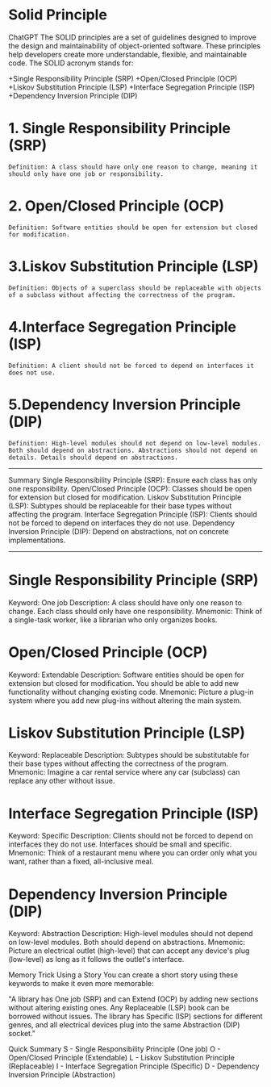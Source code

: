 # Solid Principle 


ChatGPT
The SOLID principles are a set of guidelines designed to improve the design and maintainability of object-oriented software. These principles help developers create more understandable, flexible, and maintainable code. The SOLID acronym stands for:

+Single Responsibility Principle (SRP)
+Open/Closed Principle (OCP)
+Liskov Substitution Principle (LSP)
+Interface Segregation Principle (ISP)
+Dependency Inversion Principle (DIP)


# 1. Single Responsibility Principle (SRP)

    Definition: A class should have only one reason to change, meaning it should only have one job or responsibility.

# 2. Open/Closed Principle (OCP)

    Definition: Software entities should be open for extension but closed for modification.

# 3.Liskov Substitution Principle (LSP)

    Definition: Objects of a superclass should be replaceable with objects of a subclass without affecting the correctness of the program.

# 4.Interface Segregation Principle (ISP)

    Definition: A client should not be forced to depend on interfaces it does not use.

# 5.Dependency Inversion Principle (DIP)

    Definition: High-level modules should not depend on low-level modules. Both should depend on abstractions. Abstractions should not depend on details. Details should depend on abstractions.



***

Summary
Single Responsibility Principle (SRP): Ensure each class has only one responsibility.
Open/Closed Principle (OCP): Classes should be open for extension but closed for modification.
Liskov Substitution Principle (LSP): Subtypes should be replaceable for their base types without affecting the program.
Interface Segregation Principle (ISP): Clients should not be forced to depend on interfaces they do not use.
Dependency Inversion Principle (DIP): Depend on abstractions, not on concrete implementations.


***

# Single Responsibility Principle (SRP)

Keyword: One job
Description: A class should have only one reason to change. Each class should only have one responsibility.
Mnemonic: Think of a single-task worker, like a librarian who only organizes books.

# Open/Closed Principle (OCP)

Keyword: Extendable
Description: Software entities should be open for extension but closed for modification. You should be able to add new functionality without changing existing code.
Mnemonic: Picture a plug-in system where you add new plug-ins without altering the main system.

# Liskov Substitution Principle (LSP)

Keyword: Replaceable
Description: Subtypes should be substitutable for their base types without affecting the correctness of the program.
Mnemonic: Imagine a car rental service where any car (subclass) can replace any other without issue.

# Interface Segregation Principle (ISP)

Keyword: Specific
Description: Clients should not be forced to depend on interfaces they do not use. Interfaces should be small and specific.
Mnemonic: Think of a restaurant menu where you can order only what you want, rather than a fixed, all-inclusive meal.

# Dependency Inversion Principle (DIP)

Keyword: Abstraction
Description: High-level modules should not depend on low-level modules. Both should depend on abstractions.
Mnemonic: Picture an electrical outlet (high-level) that can accept any device's plug (low-level) as long as it follows the outlet's interface.

Memory Trick Using a Story
You can create a short story using these keywords to make it even more memorable:

"A library has One job (SRP) and can Extend (OCP) by adding new sections without altering existing ones. Any Replaceable (LSP) book can be borrowed without issues. The library has Specific (ISP) sections for different genres, and all electrical devices plug into the same Abstraction (DIP) socket."

Quick Summary
S - Single Responsibility Principle (One job)
O - Open/Closed Principle (Extendable)
L - Liskov Substitution Principle (Replaceable)
I - Interface Segregation Principle (Specific)
D - Dependency Inversion Principle (Abstraction)